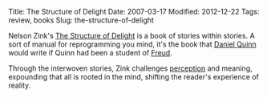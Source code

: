 Title: The Structure of Delight
Date: 2007-03-17
Modified: 2012-12-22
Tags: review, books
Slug: the-structure-of-delight

<span class="removed_link">Nelson Zink</span>'s <a href="http://www.amazon.com/Structure-Delight-Nelson-Zink/dp/0966532503/ref=pd_bbs_sr_1/103-1769328-7570212?ie=UTF8&s=books&qid=1174081547&sr=8-1" >The Structure of Delight</a> is a book of stories within stories. A sort of manual for reprogramming you mind, it's the book that <a href="http://en.wikipedia.org/wiki/Daniel_Quinn" >Daniel Quinn</a> would write if Quinn had been a student of <a href="http://en.wikipedia.org/wiki/Sigmund_Freud" >Freud</a>.

Through the interwoven stories, Zink challenges <a href="http://www.pig-monkey.com/2006/03/14/nightwalking/">perception</a> and meaning, expounding that all is rooted in the mind, shifting the reader's experience of reality.
